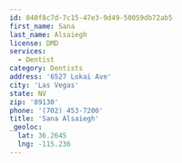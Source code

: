 ```yaml
---
id: 840f8c7d-7c15-47e3-9d49-50059db72ab5
first_name: Sana
last_name: Alsaiegh
license: DMD
services:
  - Dentist
category: Dentists
address: '6527 Lokai Ave'
city: 'Las Vegas'
state: NV
zip: '89130'
phone: '(702) 453-7200'
title: 'Sana Alsaiegh'
_geoloc:
  lat: 36.2645
  lng: -115.236
---
```

